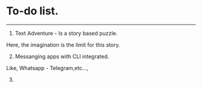 # To-do list. 
---
1. Text Adventure - Is a story based puzzle.

Here, the imagination is the limit for this story.

2. Messanging apps with CLI integrated.

Like, Whatsapp - Telegram,etc...,

3. 

